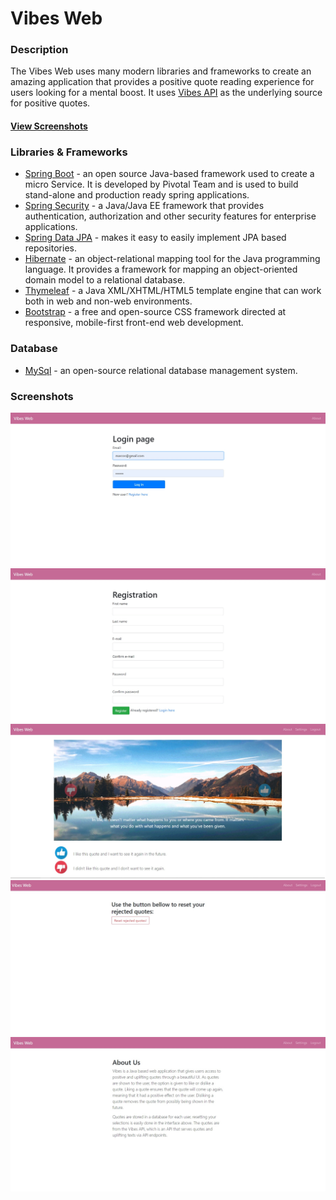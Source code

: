 # Vibes Web

### Description

The Vibes Web uses many modern libraries and frameworks to create an amazing application that provides a positive quote reading experience for users looking for a mental boost. It uses [Vibes API](https://github.com/davidgrzyb/vibes-api) as the underlying source for positive quotes.

#### [View Screenshots](#screenshots)

### Libraries & Frameworks

- [Spring Boot](https://spring.io/projects/spring-boot) - an open source Java-based framework used to create a micro Service. It is developed by Pivotal Team and is used to build stand-alone and production ready spring applications.
- [Spring Security](https://spring.io/projects/spring-security) - a Java/Java EE framework that provides authentication, authorization and other security features for enterprise applications.
- [Spring Data JPA](https://spring.io/projects/spring-data-jpa) - makes it easy to easily implement JPA based repositories.
- [Hibernate](https://hibernate.org/) - an object-relational mapping tool for the Java programming language. It provides a framework for mapping an object-oriented domain model to a relational database.
- [Thymeleaf](https://www.thymeleaf.org/) - a Java XML/XHTML/HTML5 template engine that can work both in web and non-web environments.
- [Bootstrap](https://getbootstrap.com/) - a free and open-source CSS framework directed at responsive, mobile-first front-end web development.

### Database

- [MySql](https://www.mysql.com/) - an open-source relational database management system.

### Screenshots

![Screenshot 1](./screenshots/1.jpg)
![Screenshot 2](./screenshots/5.jpg)
![Screenshot 3](./screenshots/2.jpg)
![Screenshot 4](./screenshots/3.jpg)
![Screenshot 5](./screenshots/4.jpg)